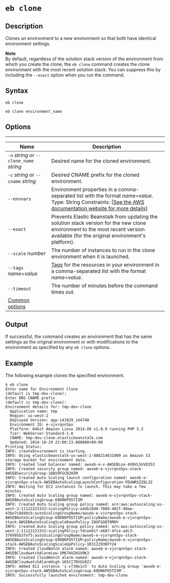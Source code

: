 # `eb clone`<a name="eb3-clone"></a>

## Description<a name="eb3-clonedescription"></a>

Clones an environment to a new environment so that both have identical environment settings\.

**Note**  
By default, regardless of the solution stack version of the environment from which you create the clone, the `eb clone` command creates the clone environment with the most recent solution stack\. You can suppress this by including the `--exact` option when you run the command\.

## Syntax<a name="eb3-clonesyntax"></a>

 `eb clone` 

 `eb clone environment_name` 

## Options<a name="eb3-cloneoptions"></a>


****  

|  Name  |  Description  | 
| --- | --- | 
|  `-n` *string* or `--clone_name` *string*  |  Desired name for the cloned environment\.  | 
|  `-c` *string* or `--cname` *string*  |  Desired CNAME prefix for the cloned environment\.  | 
|  `--envvars`  |  Environment properties in a comma\-separated list with the format *name*=*value*\. Type: String Constraints: [\[See the AWS documentation website for more details\]](http://docs.aws.amazon.com/elasticbeanstalk/latest/dg/eb3-clone.html)  | 
|  `--exact`  |  Prevents Elastic Beanstalk from updating the solution stack version for the new clone environment to the most recent version available \(for the original environment's platform\)\.  | 
|  `--scale` *number*  |  The number of instances to run in the clone environment when it is launched\.  | 
|  `--tags` *name*=*value*  |  [Tags](using-features.tagging.md) for the resources in your environment in a comma\-separated list with the format *name*=*value*\.  | 
|  `--timeout`  |  The number of minutes before the command times out\.  | 
|  [Common options](eb3-cmd-options.md)  |  | 

## Output<a name="eb3-cloneoutput"></a>

If successful, the command creates an environment that has the same settings as the original environment or with modifications to the environment as specified by any `eb clone` options\.

## Example<a name="eb3-cloneexample"></a>

The following example clones the specified environment\.

```
$ eb clone
Enter name for Environment Clone
(default is tmp-dev-clone):
Enter DNS CNAME prefix
(default is tmp-dev-clone):
Environment details for: tmp-dev-clone
  Application name: tmp
  Region: us-west-2
  Deployed Version: app-141029_144740
  Environment ID: e-vjvrqnn5pv
  Platform: 64bit Amazon Linux 2014.09 v1.0.9 running PHP 5.5
  Tier: WebServer-Standard-1.0
  CNAME: tmp-dev-clone.elasticbeanstalk.com
  Updated: 2014-10-29 22:00:23.008000+00:00
Printing Status:
INFO: createEnvironment is starting.
INFO: Using elasticbeanstalk-us-west-2-888214631909 as Amazon S3 storage bucket for environment data.
INFO: Created load balancer named: awseb-e-v-AWSEBLoa-4X0VL5UVQ353
INFO: Created security group named: awseb-e-vjvrqnn5pv-stack-AWSEBSecurityGroup-18AV9FGCH2HZM
INFO: Created Auto Scaling launch configuration named: awseb-e-vjvrqnn5pv-stack-AWSEBAutoScalingLaunchConfiguration-FDUWRSZZ6L3Z
INFO: Waiting for EC2 instances to launch. This may take a few minutes.
INFO: Created Auto Scaling group named: awseb-e-vjvrqnn5pv-stack-AWSEBAutoScalingGroup-69DN6PO5TISM
INFO: Created Auto Scaling group policy named: arn:aws:autoscaling:us-west-2:11122223333:scalingPolicy:addb18d0-7088-402f-90ae-43be7c8d40cb:autoScalingGroupName/awseb-e-vjvrqnn5pv-stack-AWSEBAutoScalingGroup-69DN6PO5TISM:policyName/awseb-e-vjvrqnn5pv-stack-AWSEBAutoScalingScaleDownPolicy-I8GFGQ8T8MOV
INFO: Created Auto Scaling group policy named: arn:aws:autoscaling:us-west-2:11122223333:scalingPolicy:fdcee817-e687-4fce-adc3-376995b3fef5:autoScalingGroupName/awseb-e-vjvrqnn5pv-stack-AWSEBAutoScalingGroup-69DN6PO5TISM:policyName/awseb-e-vjvrqnn5pv-stack-AWSEBAutoScalingScaleUpPolicy-1R312293DFY24
INFO: Created CloudWatch alarm named: awseb-e-vjvrqnn5pv-stack-AWSEBCloudwatchAlarmLow-1M67HXZH1U9K3
INFO: Created CloudWatch alarm named: awseb-e-vjvrqnn5pv-stack-AWSEBCloudwatchAlarmHigh-1K5CI7RVGV8ZJ
INFO: Added EC2 instance 'i-cf30e1c5' to Auto Scaling Group 'awseb-e-vjvrqnn5pv-stack-AWSEBAutoScalingGroup-69DN6PO5TISM'.
INFO: Successfully launched environment: tmp-dev-clone
```